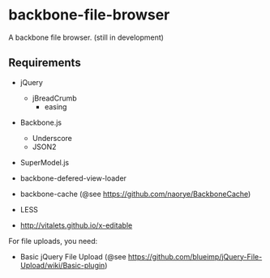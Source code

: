 backbone-file-browser
=====================

A backbone file browser. (still in development)

## Requirements

- jQuery
  - jBreadCrumb
    - easing

- Backbone.js
  - Underscore
  - JSON2

- SuperModel.js
- backbone-defered-view-loader
- backbone-cache (@see https://github.com/naorye/BackboneCache)
- LESS
- http://vitalets.github.io/x-editable

For file uploads, you need:
- Basic jQuery File Upload (@see https://github.com/blueimp/jQuery-File-Upload/wiki/Basic-plugin)
